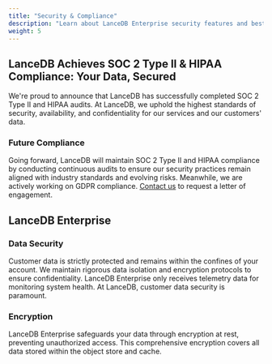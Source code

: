 ```yaml
---
title: "Security & Compliance"
description: "Learn about LanceDB Enterprise security features and best practices. Includes authentication, encryption, access control, and compliance features."
weight: 5
---
```


## LanceDB Achieves SOC 2 Type II & HIPAA Compliance: Your Data, Secured

We're proud to announce that LanceDB has successfully completed SOC 2 Type II and HIPAA audits. 
At LanceDB, we uphold the highest standards of security, availability, and confidentiality 
for our services and our customers' data.

### Future Compliance

Going forward, LanceDB will maintain SOC 2 Type II and HIPAA compliance by conducting continuous 
audits to ensure our security practices remain aligned with industry standards and evolving 
risks. Meanwhile, we are actively working on GDPR compliance. 
[Contact us](mailto:contact@lancedb.com) to request a letter of engagement. 

## LanceDB Enterprise

### Data Security

Customer data is strictly protected and remains within the confines of your account. 
We maintain rigorous data isolation and encryption protocols to ensure confidentiality. 
LanceDB Enterprise only receives telemetry data for monitoring system health. 
At LanceDB, customer data security is paramount. 

### Encryption

LanceDB Enterprise safeguards your data through encryption at rest, preventing 
unauthorized access. This comprehensive encryption covers all data stored within the 
object store and cache. 
